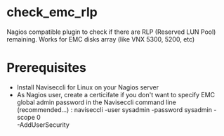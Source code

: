 # check_emc_rlp
Nagios compatible plugin to check if there are RLP (Reserved LUN Pool) remaining. Works for EMC disks array (like VNX 5300, 5200, etc)

# Prerequisites
 - Install Naviseccli for Linux on your Nagios server
 - As Nagios user, create a certicifate if you don't want to 
  specify EMC global admin password in the Naviseccli command 
  line (recommended...) :
     naviseccli -user sysadmin -password sysadmin -scope 0 \
     -AddUserSecurity